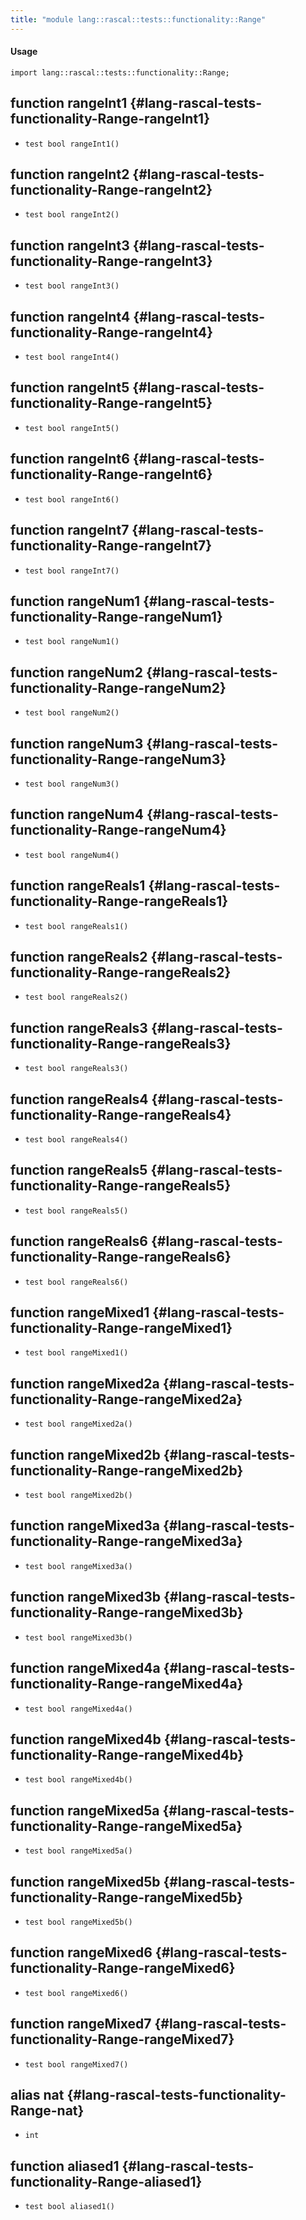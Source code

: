 ```yaml
---
title: "module lang::rascal::tests::functionality::Range"
---
```


#### Usage

`import lang::rascal::tests::functionality::Range;`


## function rangeInt1 {#lang-rascal-tests-functionality-Range-rangeInt1}

* ``test bool rangeInt1()``

## function rangeInt2 {#lang-rascal-tests-functionality-Range-rangeInt2}

* ``test bool rangeInt2()``

## function rangeInt3 {#lang-rascal-tests-functionality-Range-rangeInt3}

* ``test bool rangeInt3()``

## function rangeInt4 {#lang-rascal-tests-functionality-Range-rangeInt4}

* ``test bool rangeInt4()``

## function rangeInt5 {#lang-rascal-tests-functionality-Range-rangeInt5}

* ``test bool rangeInt5()``

## function rangeInt6 {#lang-rascal-tests-functionality-Range-rangeInt6}

* ``test bool rangeInt6()``

## function rangeInt7 {#lang-rascal-tests-functionality-Range-rangeInt7}

* ``test bool rangeInt7()``

## function rangeNum1 {#lang-rascal-tests-functionality-Range-rangeNum1}

* ``test bool rangeNum1()``

## function rangeNum2 {#lang-rascal-tests-functionality-Range-rangeNum2}

* ``test bool rangeNum2()``

## function rangeNum3 {#lang-rascal-tests-functionality-Range-rangeNum3}

* ``test bool rangeNum3()``

## function rangeNum4 {#lang-rascal-tests-functionality-Range-rangeNum4}

* ``test bool rangeNum4()``

## function rangeReals1 {#lang-rascal-tests-functionality-Range-rangeReals1}

* ``test bool rangeReals1()``

## function rangeReals2 {#lang-rascal-tests-functionality-Range-rangeReals2}

* ``test bool rangeReals2()``

## function rangeReals3 {#lang-rascal-tests-functionality-Range-rangeReals3}

* ``test bool rangeReals3()``

## function rangeReals4 {#lang-rascal-tests-functionality-Range-rangeReals4}

* ``test bool rangeReals4()``

## function rangeReals5 {#lang-rascal-tests-functionality-Range-rangeReals5}

* ``test bool rangeReals5()``

## function rangeReals6 {#lang-rascal-tests-functionality-Range-rangeReals6}

* ``test bool rangeReals6()``

## function rangeMixed1 {#lang-rascal-tests-functionality-Range-rangeMixed1}

* ``test bool rangeMixed1()``

## function rangeMixed2a {#lang-rascal-tests-functionality-Range-rangeMixed2a}

* ``test bool rangeMixed2a()``

## function rangeMixed2b {#lang-rascal-tests-functionality-Range-rangeMixed2b}

* ``test bool rangeMixed2b()``

## function rangeMixed3a {#lang-rascal-tests-functionality-Range-rangeMixed3a}

* ``test bool rangeMixed3a()``

## function rangeMixed3b {#lang-rascal-tests-functionality-Range-rangeMixed3b}

* ``test bool rangeMixed3b()``

## function rangeMixed4a {#lang-rascal-tests-functionality-Range-rangeMixed4a}

* ``test bool rangeMixed4a()``

## function rangeMixed4b {#lang-rascal-tests-functionality-Range-rangeMixed4b}

* ``test bool rangeMixed4b()``

## function rangeMixed5a {#lang-rascal-tests-functionality-Range-rangeMixed5a}

* ``test bool rangeMixed5a()``

## function rangeMixed5b {#lang-rascal-tests-functionality-Range-rangeMixed5b}

* ``test bool rangeMixed5b()``

## function rangeMixed6 {#lang-rascal-tests-functionality-Range-rangeMixed6}

* ``test bool rangeMixed6()``

## function rangeMixed7 {#lang-rascal-tests-functionality-Range-rangeMixed7}

* ``test bool rangeMixed7()``

## alias nat {#lang-rascal-tests-functionality-Range-nat}

* `int`

## function aliased1 {#lang-rascal-tests-functionality-Range-aliased1}

* ``test bool aliased1()``

